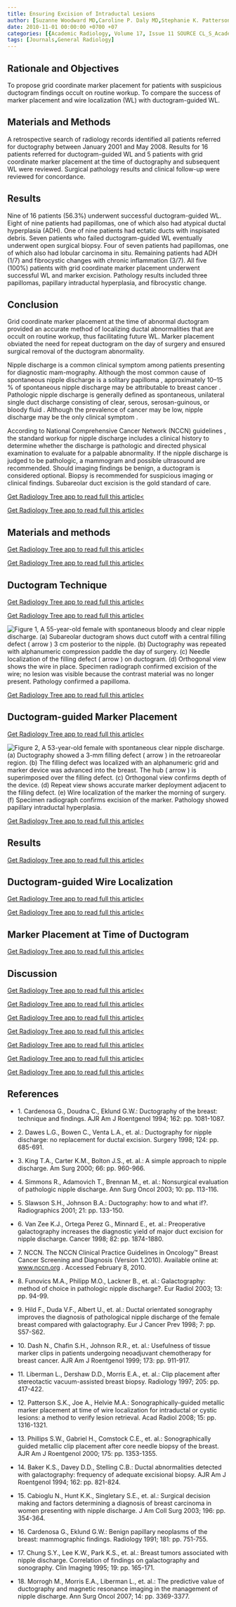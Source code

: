 ```yaml
---
title: Ensuring Excision of Intraductal Lesions
author: [Suzanne Woodward MD,Caroline P. Daly MD,Stephanie K. Patterson MD,Annette I. Joe MD,Mark A. Helvie MD]
date: 2010-11-01 00:00:00 +0700 +07
categories: [{Academic Radiology, Volume 17, Issue 11 SOURCE CL_S_AcademicRadiologyVolume17Issue11 1}]
tags: [Journals,General Radiology]
---
```

## Rationale and Objectives

To propose grid coordinate marker placement for patients with suspicious ductogram findings occult on routine workup. To compare the success of marker placement and wire localization (WL) with ductogram-guided WL.

## Materials and Methods

A retrospective search of radiology records identified all patients referred for ductography between January 2001 and May 2008. Results for 16 patients referred for ductogram-guided WL and 5 patients with grid coordinate marker placement at the time of ductography and subsequent WL were reviewed. Surgical pathology results and clinical follow-up were reviewed for concordance.

## Results

Nine of 16 patients (56.3%) underwent successful ductogram-guided WL. Eight of nine patients had papillomas, one of which also had atypical ductal hyperplasia (ADH). One of nine patients had ectatic ducts with inspisated debris. Seven patients who failed ductogram-guided WL eventually underwent open surgical biopsy. Four of seven patients had papillomas, one of which also had lobular carcinoma in situ. Remaining patients had ADH (1/7) and fibrocystic changes with chronic inflammation (3/7). All five (100%) patients with grid coordinate marker placement underwent successful WL and marker excision. Pathology results included three papillomas, papillary intraductal hyperplasia, and fibrocystic change.

## Conclusion

Grid coordinate marker placement at the time of abnormal ductogram provided an accurate method of localizing ductal abnormalities that are occult on routine workup, thus facilitating future WL. Marker placement obviated the need for repeat ductogram on the day of surgery and ensured surgical removal of the ductogram abnormality.

Nipple discharge is a common clinical symptom among patients presenting for diagnostic mam-mography. Although the most common cause of spontaneous nipple discharge is a solitary papilloma , approximately 10–15 % of spontaneous nipple discharge may be attributable to breast cancer . Pathologic nipple discharge is generally defined as spontaneous, unilateral single duct discharge consisting of clear, serous, serosan-guinous, or bloody fluid . Although the prevalence of cancer may be low, nipple discharge may be the only clinical symptom .

According to National Comprehensive Cancer Network (NCCN) guidelines , the standard workup for nipple discharge includes a clinical history to determine whether the discharge is pathologic and directed physical examination to evaluate for a palpable abnormality. If the nipple discharge is judged to be pathologic, a mammogram and possible ultrasound are recommended. Should imaging findings be benign, a ductogram is considered optional. Biopsy is recommended for suspicious imaging or clinical findings. Subareolar duct excision is the gold standard of care.

[Get Radiology Tree app to read full this article<](https://clinicalpub.com/app)

[Get Radiology Tree app to read full this article<](https://clinicalpub.com/app)

## Materials and methods

[Get Radiology Tree app to read full this article<](https://clinicalpub.com/app)

[Get Radiology Tree app to read full this article<](https://clinicalpub.com/app)

## Ductogram Technique

[Get Radiology Tree app to read full this article<](https://clinicalpub.com/app)

[Get Radiology Tree app to read full this article<](https://clinicalpub.com/app)

![Figure 1, A 55-year-old female with spontaneous bloody and clear nipple discharge. (a) Subareolar ductogram shows duct cutoff with a central filling defect ( arrow ) 3 cm posterior to the nipple. (b) Ductography was repeated with alphanumeric compression paddle the day of surgery. (c) Needle localization of the filling defect ( arrow ) on ductogram. (d) Orthogonal view shows the wire in place. Specimen radiograph confirmed excision of the wire; no lesion was visible because the contrast material was no longer present. Pathology confirmed a papilloma.](https://storage.googleapis.com/dl.dentistrykey.com/clinical/EnsuringExcisionofIntraductalLesions/0_1s20S1076633210003442.jpg)

[Get Radiology Tree app to read full this article<](https://clinicalpub.com/app)

## Ductogram-guided Marker Placement

[Get Radiology Tree app to read full this article<](https://clinicalpub.com/app)

![Figure 2, A 53-year-old female with spontaneous clear nipple discharge. (a) Ductography showed a 3-mm filling defect ( arrow ) in the retroareolar region. (b) The filling defect was localized with an alphanumeric grid and marker device was advanced into the breast. The hub ( arrow ) is superimposed over the filling defect. (c) Orthogonal view confirms depth of the device. (d) Repeat view shows accurate marker deployment adjacent to the filling defect. (e) Wire localization of the marker the morning of surgery. (f) Specimen radiograph confirms excision of the marker. Pathology showed papillary intraductal hyperplasia.](https://storage.googleapis.com/dl.dentistrykey.com/clinical/EnsuringExcisionofIntraductalLesions/1_1s20S1076633210003442.jpg)

[Get Radiology Tree app to read full this article<](https://clinicalpub.com/app)

## Results

[Get Radiology Tree app to read full this article<](https://clinicalpub.com/app)

## Ductogram-guided Wire Localization

[Get Radiology Tree app to read full this article<](https://clinicalpub.com/app)

[Get Radiology Tree app to read full this article<](https://clinicalpub.com/app)

## Marker Placement at Time of Ductogram

[Get Radiology Tree app to read full this article<](https://clinicalpub.com/app)

## Discussion

[Get Radiology Tree app to read full this article<](https://clinicalpub.com/app)

[Get Radiology Tree app to read full this article<](https://clinicalpub.com/app)

[Get Radiology Tree app to read full this article<](https://clinicalpub.com/app)

[Get Radiology Tree app to read full this article<](https://clinicalpub.com/app)

[Get Radiology Tree app to read full this article<](https://clinicalpub.com/app)

[Get Radiology Tree app to read full this article<](https://clinicalpub.com/app)

[Get Radiology Tree app to read full this article<](https://clinicalpub.com/app)

## References

- 1\. Cardenosa G., Doudna C., Eklund G.W.: Ductography of the breast: technique and findings. AJR Am J Roentgenol 1994; 162: pp. 1081-1087.


- 2\. Dawes L.G., Bowen C., Venta L.A., et. al.: Ductography for nipple discharge: no replacement for ductal excision. Surgery 1998; 124: pp. 685-691.


- 3\. King T.A., Carter K.M., Bolton J.S., et. al.: A simple approach to nipple discharge. Am Surg 2000; 66: pp. 960-966.


- 4\. Simmons R., Adamovich T., Brennan M., et. al.: Nonsurgical evaluation of pathologic nipple discharge. Ann Surg Oncol 2003; 10: pp. 113-116.


- 5\. Slawson S.H., Johnson B.A.: Ductography: how to and what if?. Radiographics 2001; 21: pp. 133-150.


- 6\. Van Zee K.J., Ortega Perez G., Minnard E., et. al.: Preoperative galactography increases the diagnostic yield of major duct excision for nipple discharge. Cancer 1998; 82: pp. 1874-1880.


- 7\.  NCCN. The NCCN Clinical Practice Guidelines in Oncology™ Breast Cancer Screening and Diagnosis (Version 1.2010). Available online at:  www.nccn.org  . Accessed February 8, 2010.


- 8\. Funovics M.A., Philipp M.O., Lackner B., et. al.: Galactography: method of choice in pathologic nipple discharge?. Eur Radiol 2003; 13: pp. 94-99.


- 9\. Hild F., Duda V.F., Albert U., et. al.: Ductal orientated sonography improves the diagnosis of pathological nipple discharge of the female breast compared with galactography. Eur J Cancer Prev 1998; 7: pp. S57-S62.


- 10\. Dash N., Chafin S.H., Johnson R.R., et. al.: Usefulness of tissue marker clips in patients undergoing neoadjuvant chemotherapy for breast cancer. AJR Am J Roentgenol 1999; 173: pp. 911-917.


- 11\. Liberman L., Dershaw D.D., Morris E.A., et. al.: Clip placement after stereotactic vacuum-assisted breast biopsy. Radiology 1997; 205: pp. 417-422.


- 12\. Patterson S.K., Joe A., Helvie M.A.: Sonographically-guided metallic marker placement at time of wire localization for intraductal or cystic lesions: a method to verify lesion retrieval. Acad Radiol 2008; 15: pp. 1316-1321.


- 13\. Phillips S.W., Gabriel H., Comstock C.E., et. al.: Sonographically guided metallic clip placement after core needle biopsy of the breast. AJR Am J Roentgenol 2000; 175: pp. 1353-1355.


- 14\. Baker K.S., Davey D.D., Stelling C.B.: Ductal abnormalities detected with galactography: frequency of adequate excisional biopsy. AJR Am J Roentgenol 1994; 162: pp. 821-824.


- 15\. Cabioglu N., Hunt K.K., Singletary S.E., et. al.: Surgical decision making and factors determining a diagnosis of breast carcinoma in women presenting with nipple discharge. J Am Coll Surg 2003; 196: pp. 354-364.


- 16\. Cardenosa G., Eklund G.W.: Benign papillary neoplasms of the breast: mammographic findings. Radiology 1991; 181: pp. 751-755.


- 17\. Chung S.Y., Lee K.W., Park K.S., et. al.: Breast tumors associated with nipple discharge. Correlation of findings on galactography and sonography. Clin Imaging 1995; 19: pp. 165-171.


- 18\. Morrogh M., Morris E.A., Liberman L., et. al.: The predictive value of ductography and magnetic resonance imaging in the management of nipple discharge. Ann Surg Oncol 2007; 14: pp. 3369-3377.